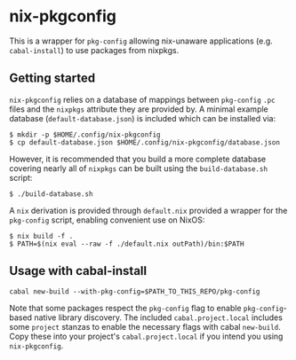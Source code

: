 # nix-pkgconfig

This is a wrapper for `pkg-config` allowing nix-unaware applications (e.g.
`cabal-install`) to use packages from nixpkgs.

## Getting started

`nix-pkgconfig` relies on a database of mappings between `pkg-config` `.pc`
files and the `nixpkgs` attribute they are provided by. A minimal example
database (`default-database.json`) is included which can be installed via:

```
$ mkdir -p $HOME/.config/nix-pkgconfig
$ cp default-database.json $HOME/.config/nix-pkgconfig/database.json
```

However, it is recommended that you build a more complete database covering
nearly all of `nixpkgs` can be built using the `build-database.sh` script:

```
$ ./build-database.sh
```

A `nix` derivation is provided through `default.nix` provided a wrapper
for the `pkg-config` script, enabling convenient use on NixOS:

```
$ nix build -f .
$ PATH=$(nix eval --raw -f ./default.nix outPath)/bin:$PATH
```

## Usage with cabal-install

```
cabal new-build --with-pkg-config=$PATH_TO_THIS_REPO/pkg-config
```

Note that some packages respect the `pkg-config` flag to enable
`pkg-config`-based native library discovery.  The included
`cabal.project.local` includes some `project` stanzas to enable the necessary
flags with cabal `new-build`. Copy these into your project's
`cabal.project.local` if you intend you using `nix-pkgconfig`.

